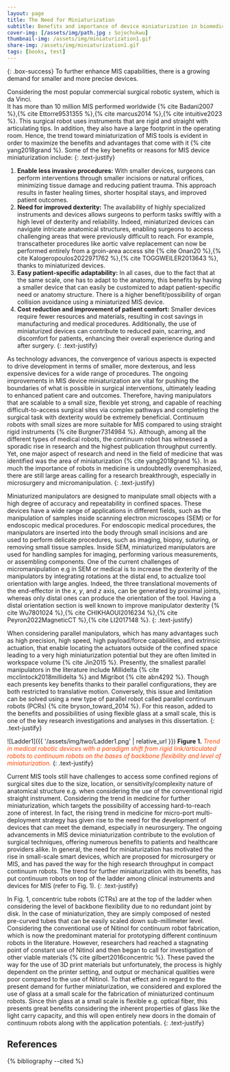 ```yaml
---
layout: page
title: The Need for Miniaturization
subtitle: Benefits and importance of device miniaturization in biomedical application
cover-img: [/assets/img/path.jpg : Sojochukwu]
thumbnail-img: /assets/img/miniaturization1.gif
share-img: /assets/img/miniaturization1.gif
tags: [books, test]
---
```


{: .box-success} 
To further enhance MIS capabilities, there is a growing demand for smaller and more precise devices. 

Considering the most popular commercial surgical robotic system, which is da Vinci.  
It has more than 10 million MIS performed worldwide {% cite Badani2007 %},{% cite Ettorre9531355 %},{% cite marcus2014 %},{% cite intuitive2023 %}. This surgical robot uses instruments that are rigid and straight with articulating tips. 
In addition, they also have a large footprint in the operating room. Hence, the trend toward miniaturization of MIS tools is evident in order to maximize the benefits and advantages that come with it {% cite yang2018grand %}. 
Some of the key benefits or reasons for MIS device miniaturization include:
{: .text-justify}
1.  **Enable less invasive procedures:** With smaller devices, surgeons can perform interventions through smaller incisions or natural orifices, minimizing tissue damage and reducing patient trauma. 
    This approach results in faster healing times, shorter hospital stays, and improved patient outcomes.    
2. **Need for improved dexterity:** The availability of highly specialized instruments and devices allows surgeons to perform tasks swiftly with a high level of dexterity and reliability. 
    Indeed, miniaturized devices can navigate intricate anatomical structures, enabling surgeons to access challenging areas that were previously difficult to reach. 
    For example, transcatheter procedures like aortic valve replacement can now be performed entirely from a groin-area access site {% cite Onan20 %},{% cite Kalogeropoulos2022971762 %},{% cite TOGGWEILER2013643 %}, thanks to miniaturized devices.    
3. **Easy patient-specific adaptability:** In all cases, due to the fact that at the same scale, one has to adapt to the anatomy, this benefits by having a smaller device that can easily be customized to adapt patient-specific need or anatomy structure. 
    There is a higher benefit/possibility of organ collision avoidance using a miniaturized MIS device.   
4. **Cost reduction and improvement of patient comfort:** Smaller devices require fewer resources and materials, resulting in cost savings in manufacturing and medical procedures. 
    Additionally, the use of miniaturized devices can contribute to reduced pain, scarring, and discomfort for patients, enhancing their overall experience during and after surgery.
 {: .text-justify}   

As technology advances, the convergence of various aspects is expected to drive development in terms of smaller, more dexterous, and less expensive devices for a wide range of procedures. 
The ongoing improvements in MIS device miniaturization are vital for pushing the boundaries of what is possible in surgical interventions, ultimately leading to enhanced patient care and outcomes.
Therefore, having manipulators that are scalable to a small size, flexible yet strong, and capable of reaching difficult-to-access surgical sites via complex pathways and completing the surgical task with dexterity would be extremely beneficial. 
Continuum robots with small sizes are more suitable for MIS compared to using straight rigid instruments {% cite Burgner7314984 %}. 
Although, among all the different types of medical robots, the continuum robot has witnessed a sporadic rise in research and the highest publication throughput currently. 
Yet, one major aspect of research and need in the field of medicine that was identified was the area of miniaturization {% cite yang2018grand %}. 
In as much the importance of robots in medicine is undoubtedly overemphasized, there are still large areas calling for a research breakthrough, especially in microsurgery and micromanipulation.
{: .text-justify}

Miniaturized manipulators are designed to manipulate small objects with a high degree of accuracy and repeatability in confined spaces. 
These devices have a wide range of applications in different fields, such as the manipulation of samples inside scanning electron microscopes (SEM) or for endoscopic medical procedures. 
For endoscopic medical procedures, the manipulators are inserted into the body through small incisions and are used to perform delicate procedures, such as imaging, biopsy, suturing, or removing small tissue samples. 
Inside SEM, miniaturized manipulators are used for handling samples for imaging, performing various measurements, or assembling components. 
One of the current challenges of micromanipulation e.g in SEM or medical is to increase the dexterity of the manipulators by integrating rotations at the distal end, to actualize tool orientation with large angles. 
Indeed, the three translational movements of the end-effector in the *x, y*, and *z* axis, can be generated by proximal joints, whereas only distal ones can  produce the orientation of the tool. 
Having a distal orientation section is well known to improve manipulator dexterity {% cite Wu7801024 %},{% cite CHIKHAOUI2016234 %},{% cite Peyron2022MagneticCT %},{% cite LI2017148 %}.
{: .text-justify}

When considering parallel manipulators, which has many advantages such as high precision, high speed, high payload/force capabilities, and extrinsic actuation, 
that enable locating the actuators outside of the confined space leading to a very high miniaturization potential but they are often limited in workspace volume {% cite Jin2015 %}. 
Presently, the smallest parallel manipulators in the literature include Millidelta {% cite mcclintock2018millidelta %} and Migribot {% cite abn4292 %}. 
Though each presents key benefits thanks to their parallel configurations, they are both restricted to translative motion. 
Conversely, this issue and limitation can be solved using a new type of parallel robot called parallel continuum robots (PCRs) {% cite bryson_toward_2014 %}. 
For this reason, added to the benefits and possibilities of using flexible glass at a small scale, this is one of the key research investigations and analyses in this dissertation.
{: .text-justify}

![Ladder1]({{ '/assets/img/two/Ladder1.png' | relative_url }})
**Figure 1.** *<span style='color: orangered;'>Trend in medical robotic devices with a paradigm shift from rigid link/articulated robots to continuum robots on the bases of backbone flexibility and level of miniaturization.</span>*
{: .text-justify}

Current MIS tools still have challenges to access some confined regions of surgical sites due to the size, location, or sensitivity/complexity nature of anatomical structure e.g. when considering the use of the conventional rigid straight instrument. 
Considering the trend in medicine for further miniaturization, which targets the possibility of accessing hard-to-reach zone of interest. 
In fact, the rising trend in medicine for micro-port multi-deployment strategy has given rise to the need for the development of devices that can meet the demand, especially in neurosurgery. 
The ongoing advancements in MIS device miniaturization contribute to the evolution of surgical techniques, offering numerous benefits to patients and healthcare providers alike. 
In general, the need for miniaturization has motivated the rise in small-scale smart devices, which are proposed for microsurgery or MIS, and has paved the way for the high research throughput in compact continuum robots. 
The trend for further miniaturization with its benefits, has put continuum robots on top of the ladder among clinical instruments and devices for MIS (refer to Fig. 1).
{: .text-justify}

In Fig. 1, concentric tube robots (CTRs) are at the top of the ladder when considering the level of backbone flexibility due to no redundant joint by disk. 
In the case of miniaturization, they are simply composed of nested pre-curved tubes that can be easily scaled down sub-millimeter level. 
Considering the conventional use of Nitinol for continuum robot fabrication, which is now the predominant material for prototyping different continuum robots in the literature. 
However, researchers had reached a stagnating point of constant use of Nitinol and then began to call for investigation of other viable materials {% cite gilbert2016concentric %}. 
These paved the way for the use of 3D print materials but unfortunately, the process is highly dependent on the printer setting, and output or mechanical qualities were poor compared to the use of Nitinol. 
To that effect and in regard to the present demand for further miniaturization, we considered and explored the use of glass at a small scale for the fabrication of miniaturized continuum robots. 
Since thin glass at a small scale is flexible e.g. optical fiber, this presents great benefits considering the inherent properties of glass like the light carry capacity, 
and this will open entirely new doors in the domain of continuum robots along with the application potentials.
{: .text-justify}

<!---
### Notification

{: .box-note}
**Note:** This is a notification box.

### Warning

{: .box-warning}
**Warning:** This is a warning box.

### Error

{: .box-error}
**Error:** This is an error box.
--->

References
----------

{% bibliography --cited %}

<h1>
      <span id="txt-rotate" data-period="500" data-rotate='["In all you do", "Please remain focused."]'>

      
